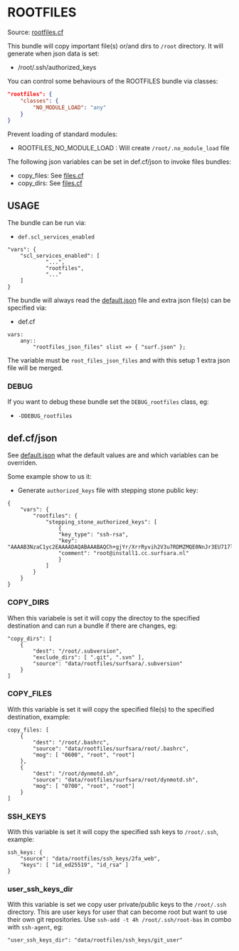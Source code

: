 # ROOTFILES

Source: [rootfiles.cf](/services/rootfiles.cf)

This bundle will copy important file(s) or/and dirs  to `/root` directory. It
will generate when json data is set:
 *  /root/.ssh/authorized_keys

You can control some behaviours of the ROOTFILES bundle via classes:
```json
"rootfiles": {
    "classes": {
        "NO_MODULE_LOAD": "any"
    }
}
```
Prevent loading of standard modules:
  * ROOTFILES_NO_MODULE_LOAD : Will create `/root/.no_module_load` file

The following json variables can be set in def.cf/json to invoke files bundles:
 * copy_files: See [files.cf](/masterfiles/lib/scl/files.cf)
 * copy_dirs: See [files.cf](/masterfiles/lib/scl/files.cf)

## USAGE

The bundle can be run via:
 * `def.scl_services_enabled`
```
"vars": {
    "scl_services_enabled": [
            "...",
            "rootfiles",
            "..."
    ]
}
```

The bundle will always read the [default.json](/templates/rootfiles/json/default.json) file
and extra json file(s) can be specified via:
 * def.cf
```
vars:
    any::
        "rootfiles_json_files" slist => { "surf.json" };
```

The variable must be `root_files_json_files` and with this setup 1 extra json file will be merged.

### DEBUG

If you want to debug these bundle set the `DEBUG_rootfiles` class, eg:
 * `-DDEBUG_rootfiles`



## def.cf/json

See [default.json](/templates/rootfiles/json/default.json) what the default values are and
which variables can be overriden.

Some example show to us it:
 * Generate `authorized_keys` file with stepping stone public key:
```
{
    "vars": {
        "rootfiles": {
            "stepping_stone_authorized_keys": [
                {
                "key_type": "ssh-rsa",
                "key": "AAAAB3NzaC1yc2EAAAADAQABAAABAQCh+gjYr/XrrRyvih2V3u7RDMZMQE0NnJr3EU717lcRQ0ae9EZxn6lPYiG4xJoYLmSg885zYKTxff/fVMZYfHzLtzLylUhup8RP1XAAuiVcXMffFqE9mau+FpE2W6bEmtsxs/OboQ/AOfBtl1Lpghol0oM7kaYzZo4OBu39sJaLZIfB0Z1NPp8PVBgeDFxBlyfYDkeGIDAGltO8NsY+Di0QWFyfJVmLPzUllvu4tCs5XoK7zcFOnVUAlflDbEhaSAzll4J7yE1Eatl7Fx68m4uAAWVt0m0xqfWcoHKnKfmSPN94DiZnRyn81UR6rOAklNHNBqg+Pps5n7Ow8BBHBKFp",
                "comment": "root@install1.cc.surfsara.nl"
                }
            ]
        }
    }
}
```

### COPY_DIRS

When this variabele is set it will copy the directoy to the specified destination and can run a bundle
if there are changes, eg:
```
"copy_dirs": [
    {
        "dest": "/root/.subversion",
        "exclude_dirs": [ ".git", ".svn" ],
        "source": "data/rootfiles/surfsara/.subversion"
    }
]
```

### COPY_FILES

With this variable is set it will copy the specified file(s) to the
specified destination, example:
```
copy_files: [
    {
        "dest": "/root/.bashrc",
        "source": "data/rootfiles/surfsara/root/.bashrc",
        "mog": [ "0600", "root", "root"]
    },
    {
        "dest": "/root/dynmotd.sh",
        "source": "data/rootfiles/surfsara/root/dynmotd.sh",
        "mog": [ "0700", "root", "root"]
    }
]
```

### SSH_KEYS

With this variable is set it will copy the specified ssh keys to `/root/.ssh`,
example:
```
ssh_keys: {
    "source": "data/rootfiles/ssh_keys/2fa_web",
    "keys": [ "id_ed25519", "id_rsa" ]
}
```

### user_ssh_keys_dir

With this variable is set we copy user private/public keys to the `/root/.ssh` directory. This are user keys for user that can become root
but want to use their own git repositories. Use `ssh-add -t 4h /root/.ssh/root-bas` in combo with `ssh-agent`, eg:
```
"user_ssh_keys_dir": "data/rootfiles/ssh_keys/git_user"
```
